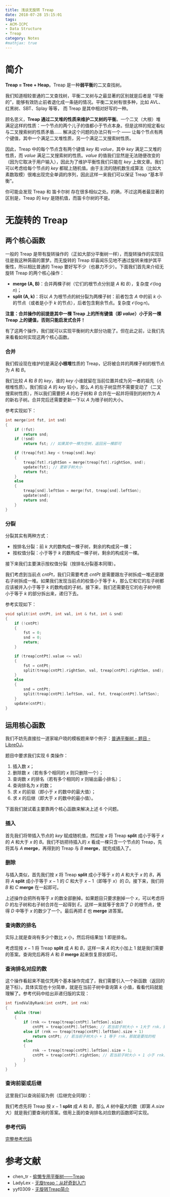 ```yaml
---
title: 浅谈无旋转 Treap
date: 2018-07-28 15:15:01
tags: 
- ACM-ICPC
- Data Structure
- Treap
category: Notes
#mathjax: true
---
```


# 简介

**Treap = Tree + Heap**。Treap 是一种**弱平衡**的二叉查找树。

我们知道相较普通的二叉查找树，平衡二叉树与之最显著的区别就是后者是 “平衡的”，能够有效防止前者退化成一条链的情况。平衡二叉树有很多种，比如 AVL、红黑树、SBT、Splay 等等， 而 Treap 是其中相对好写的一种。

顾名思义，**Treap 通过二叉堆的性质来维护二叉树的平衡**。一个二叉（大根）堆满足这样的性质：一个节点的两个儿子的值都小于节点本身。但是这样的规定看似与二叉搜索树的性质矛盾…… 解决这个问题的办法只有一个 —— 让每个节点有两个键值，其中一个满足二叉堆性质，另一个满足二叉搜索树性质。

因此，Treap 中的每个节点含有两个键值 $key$ 和 $value$，其中 $key$ 满足二叉堆的性质，而 $value$ 满足二叉搜索树的性质。$value$ 的值我们显然是无法随便改变的（因为它取决于用户输入），因此为了维护平衡性我们只能在 $key$ 上做文章。我们可以考虑给每个节点的 $key$ 都赋上随机值。由于主流的随机数生成算法（比如大素数取模）很难出现完全单调的序列，因此这样一来我们可以保证 Treap “基本平衡“。

你可能会发现 Treap 和 笛卡尔树 存在很多相似之处。的确，不过这两者最显著的区别是，Treap 的 $key$ 是随机值，而笛卡尔树的不是。

# 无旋转的 Treap

## 两个核心函数

一般的 Treap 是带有旋转操作的（正如大部分平衡树一样），而旋转操作的实现往往是我这种蒟蒻的噩梦。而无旋转的 Treap 却喜闻乐见地不通过旋转来维护其平衡性，所以相比普通的 Treap 要好写不少（也暴力不少）。下面我们首先来介绍无旋转 Treap 的两个核心操作：

- **merge (A, B)**：合并两棵子树（它们的根节点分别是 $A$ 和 $B$），复杂度 $\mathcal{O}(\log{n})$；
- **split (A, k)**：将以 $A$ 为根节点的树分裂为两棵子树：前者包含 $A$ 中的前 $k$ 小的节点（或者是小于 $k$ 的节点），后者包含剩余节点。复杂度 $\mathcal{O}(\log{n})$。

**注意：合并操作的前提是其中一棵 Treap 上的所有键值（即 $value$）小于另一棵 Treap 上的键值，否则只能启发式合并！**

有了这两个操作，我们就可以实现平衡树的大部分功能了。但在此之前，让我们先来看看如何实现这两个核心函数。

### 合并

我们假设现在维护的是满足**小根堆**性质的 Treap，记将被合并的两棵子树的根节点为 $A$ 和 $B$。

我们比较 $A$ 和 $B$ 的 $key$，谁的 $key$ 小谁就留在当前位置并成为另一者的祖先（小根堆性质）。我们假设 $A$ 的 $key$ 较小，那么 $A$ 的左子树显然不需要变动了（二叉搜索树性质），所以我们需要把 $A$ 的右子树和 $B$ 合并在一起并将得到的树作为 $A$ 的新右子树。合并完后还需要更新一下以 $A$ 为根子树的大小。

参考实现如下：

```cpp
int merge(int fst, int snd)
{
    if (!fst)
        return snd;
    if (!snd)
        return fst; // 如果其中一棵为空树，返回另一棵即可

    if (treap[fst].key < treap[snd].key)
    {
        treap[fst].rightSon = merge(treap[fst].rightSon, snd);
        update(fst); // 更新子树大小
        return fst;
    }
    else
    {
        treap[snd].leftSon = merge(fst, treap[snd].leftSon);
        update(snd);
        return snd;
    }
}
```

### 分裂

分裂其实有两种方式：

- 按排名分裂：前 $k$ 大的数构成一棵子树，剩余的构成另一棵；
- 按权值分裂：小于等于 $k$ 的数构成一棵子树，剩余的构成另一棵。

接下来我们主要演示按权值分裂（按排名分裂基本同理）。

我们考虑到当前点 $cntPt$，我们只需要考虑 $cntPt$ 是需要跟左子树拆成一堆还是跟右子树拆成一堆。如果我们发现当前点的权值小于等于 $k$，那么它和它的左子树都应该被并入小于等于 $k$ 的数构成的子树。接下来，我们还需要在它的右子树中把小于等于 $k$ 的部分拆出来，递归下去。

参考实现如下：

```cpp
void split(int cntPt, int val, int & fst, int & snd)
{
    if (!cntPt)
    {
        fst = 0;
        snd = 0;
        return;
    }

    if (treap[cntPt].value <= val)
    {
        fst = cntPt;
        split(treap[cntPt].rightSon, val, treap[cntPt].rightSon, snd);
    }
    else
    {
        snd = cntPt;
        split(treap[cntPt].leftSon, val, fst, treap[cntPt].leftSon);
    }
    update(cntPt);
}
```

## 运用核心函数

我们不妨先直接拉一道家喻户晓的模板题来举个例子：[普通平衡树 - 题目 - LibreOJ](https://loj.ac/problem/104)。

题目中要求我们实现 $6$ 类操作：

1. 插入数 $x$；
2. 删除数 $x$（若有多个相同的 $x$ 则只删除一个）；
3. 查询数 $x$ 的排名（若有多个相同的 $x$ 则输出最小排名）；
4. 查询排名为 $x$ 的数；
5. 求 $x$ 的前驱（即小于 $x$ 的数中的最大值）；
6. 求 $x$ 的后继（即大于 $x$ 的数中的最小值）。

下面我们就试着主要靠两个核心函数来解决上述 $6$ 个问题。

### 插入

 首先我们将带插入节点的 $key$ 赋成随机值，然后按 $x$ 将 Treap **split** 成小于等于 $x$ 的 $A$ 和大于 $x$ 的 $B$。我们不妨把待插入的 $x$ 看成一棵只含一个节点的 Treap，先将其与 $A$ **merge**，再得到的 Treap 与 $B$ **merge**，就完成插入了。

### 删除

与插入类似，首先我们按 $x$ 将 Treap **split** 成小于等于 $x$ 的 $A$ 和大于 $x$ 的 $B$，再将 $A$ **split** 成小于等于 $x - 1$ 的 $C$ 和大于 $x - 1$（即等于 $x$）的 $D$。接下来，我们将 $B$ 和 $C$ **merge** 在一起即可。

上述操作会把所有等于 $x$ 的数全部删掉。如果题目只要求删掉一个 $x$，可以考虑将 $D$ 的左子树和右子树合并在一起得到 $E$。这样一来就等于舍弃了 $D$ 的根节点，使得 $D$ 中等于 $x$ 的数少了一个。最后再把 $E$ 也 **merge** 进答案。

### 查询数的排名

实际上就是查询有多少个数比 $x$ 小，然后将结果加 $1$ 即是排名。

考虑现按 $x - 1$ 将 Treap **split** 成 $A$ 和 $B$，这样一来 $A$ 的大小加上 $1$ 就是我们需要的答案。查询完后再将 $A$ 和 $B$ **merge** 起来恢复原状即可。

### 查询排名对应的数

这个操作看起来不能仅凭两个基本操作完成了，我们需要引入一个新函数（返回的是下标）。具体实现也十分简单，就是在当前子树中查询第 $k$ 小值，看看代码就能理解了。参考代码中给出非递归版的实现：

```cpp
int findValByRank(int cntPt, int rnk)
{
    while (true)
    {
        if (rnk <= treap[treap[cntPt].leftSon].size)
            cntPt = treap[cntPt].leftSon; // 若当前子树大小 + 1大于 rnk，则在左子树中查第 rnk 大
        else if (rnk == treap[treap[cntPt].leftSon].size + 1)
            return cntPt; // 若当前子树大小 + 1 等于 rnk，那就是要找的啦
        else
        {
            rnk -= treap[treap[cntPt].leftSon].size + 1;
            cntPt = treap[cntPt].rightSon; // 若当前子树大小 + 1 小于 rnk，则在右子树中查第 rnk - (当前子树大小 + 1) 大
        }
    }
}
```

### 查询前驱或后继

这里我们以查询前驱为例（后继完全同理）：

我们考虑先将 Treap 按 $x - 1$ **split** 成 $A$ 和 $B$，那么 $A$ 树中最大的数（即第 $A.size$ 大）就是我们要查询的答案。借用上面的查询排名对应数的函数即可实现。

### 参考代码

[完整参考代码](https://github.com/codgician/ACM-ICPC/blob/master/LOJ/104/treap_without_rotations.cpp)

# 参考文献

- chen_tr - [偷懒专用平衡树——Treap](https://blog.csdn.net/chen_tr/article/details/50924073)
- LadyLex - [无旋treap：从好奇到入门](https://www.cnblogs.com/LadyLex/p/7182491.html)
- yyf0309 - [无旋转Treap简介](https://www.cnblogs.com/yyf0309/p/Unrotated_Treap.html)

